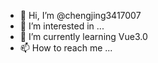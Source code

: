 - 👋 Hi, I’m @chengjing3417007
- 👀 I’m interested in ...
- 🌱 I’m currently learning Vue3.0
- 📫 How to reach me ...

<!---
chengjing3417007/chengjing3417007 is a ✨ special ✨ repository because its `README.md` (this file) appears on your GitHub profile.
You can click the Preview link to take a look at your changes.
--->
